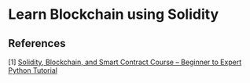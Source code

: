 # Learn Blockchain using Solidity

## References

[1] [Solidity, Blockchain, and Smart Contract Course – Beginner to Expert Python Tutorial](https://youtu.be/M576WGiDBdQ)